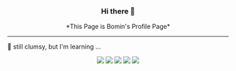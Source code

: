 <div align=center><h3> Hi there 👋 </h3></div>
<div align=center>*This Page is Bomin's Profile Page*</div>



 


---


📖 still clumsy, but I'm learning ...

<div align=center><img src="https://img.shields.io/badge/C-A8B9CC?style=flat&logo=c&logoColor=white">
<img src="https://img.shields.io/badge/Python-3776AB?style=flat&logo=Python&logoColor=white">
<img src="https://img.shields.io/badge/JAVA-B1361E?style=flat">
<img src="https://img.shields.io/badge/Android-DD6620?style=flat&logo=Android&logoColor=white">
<img src="https://img.shields.io/badge/C Sharp-011A6A?style=flat&logo=C Sharp&logoColor=white"> </div>
